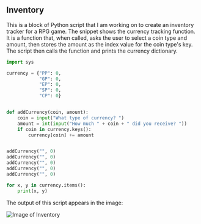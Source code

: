 ## Inventory

This is a block of Python script that I am working on to create an inventory tracker for a RPG game. The snippet shows the currency tracking function. It is a function that, when called, asks the user to select a coin type and amount, then stores the amount as the index value for the coin type's key.  The script then calls the function and prints the currency dictionary.

```Python
import sys

currency = {"PP": 0,
            "GP": 0,
            "EP": 0,
            "SP": 0,
            "CP": 0}


def addCurrency(coin, amount):
    coin = input("What type of currency? ")
    amount = int(input("How much " + coin + " did you receive? "))
    if coin in currency.keys():
        currency[coin] += amount


addCurrency("", 0)
addCurrency("", 0)
addCurrency("", 0)
addCurrency("", 0)
addCurrency("", 0)

for x, y in currency.items():
    print(x, y)
```

The output of this script appears in the image:

![Image of Inventory](https://kibagari.github.io/Portfolio/images/inventory2.png)

